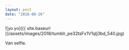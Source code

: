 ```yaml
---
layout: post
date: "2018-08-26"
---
```


![yo yo]({{ site.baseurl }}/assets/images/2018/tumblr_pe32tsFx1V1qlj3bd_540.jpg)

Van selfie.

